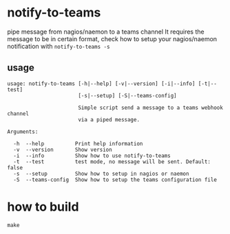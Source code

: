 # notify-to-teams
pipe message from nagios/naemon to a teams channel
It requires the message to be in certain format, check
how to setup your nagios/naemon notification with `notify-to-teams -s`

## usage

```
usage: notify-to-teams [-h|--help] [-v|--version] [-i|--info] [-t|--test]
                       [-s|--setup] [-S|--teams-config]

                       Simple script send a message to a teams webhook channel
                       via a piped message.

Arguments:

  -h  --help          Print help information
  -v  --version       Show version
  -i  --info          Show how to use notify-to-teams
  -t  --test          test mode, no message will be sent. Default: false
  -s  --setup         Show how to setup in nagios or naemon
  -S  --teams-config  Show how to setup the teams configuration file
```

# how to build

```
make
```
